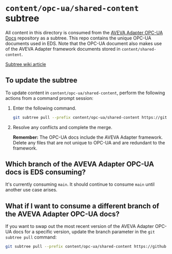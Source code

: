 # `content/opc-ua/shared-content` subtree

All content in this directory is consumed from the [AVEVA Adapter OPC-UA Docs](https://github.com/osisoft/AVEVA-Adapter-opc-ua-docs) repository as a subtree. This repo contains the unique OPC-UA documents used in EDS. Note that the OPC-UA document also makes use of the AVEVA Adapter framework documents stored in `content/shared-content`.

[Subtree wiki article](https://dev.azure.com/osieng/engineering/_wiki/wikis/team-content/25155/Documentation-Frameworks?anchor=how-do-i-use-a-documentation-framework-in-my-new-document%3F)

## To update the subtree

To update content in `content/opc-ua/shared-content`, perform the following actions from a command prompt session:

1. Enter the following command. 

    ```bash
    git subtree pull --prefix content/opc-ua/shared-content https://github.com/osisoft/AVEVA-Adapter-opc-ua-Docs main --squash
	```

1. Resolve any conflicts and complete the merge.

    **Remember:** The OPC-UA docs include the AVEVA Adapter framework. Delete any files that are not unique to OPC-UA and are redundant to the framework.   

## Which branch of the AVEVA Adapter OPC-UA docs is EDS consuming?

It's currently consuming `main`. It should continue to consume `main` until another use case arises.

## What if I want to consume a different branch of the AVEVA Adapter OPC-UA docs?

If you want to swap out the most recent version of the AVEVA Adapter OPC-UA docs for a specific version, update the branch parameter in the `git subtree pull` command:

```bash
git subtree pull --prefix content/opc-ua/shared-content https://github.com/osisoft/AVEVA-Adapter-opc-ua-Docs <CUSTOM_BRANCH> --squash
```